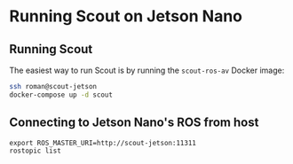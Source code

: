 # Running Scout on Jetson Nano

## Running Scout

The easiest way to run Scout is by running the `scout-ros-av` Docker image:

```bash
ssh roman@scout-jetson
docker-compose up -d scout
```

## Connecting to Jetson Nano's ROS from host

```
export ROS_MASTER_URI=http://scout-jetson:11311
rostopic list
```

